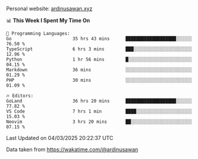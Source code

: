 Personal website: [ardinusawan.xyz](https://ardinusawan.xyz)

<!--START_SECTION:waka-->
📊 **This Week I Spent My Time On** 

```text
💬 Programming Languages: 
Go                       35 hrs 43 mins      ███████████████████░░░░░░   76.50 % 
TypeScript               6 hrs 3 mins        ███░░░░░░░░░░░░░░░░░░░░░░   12.96 % 
Python                   1 hr 56 mins        █░░░░░░░░░░░░░░░░░░░░░░░░   04.15 % 
Markdown                 36 mins             ░░░░░░░░░░░░░░░░░░░░░░░░░   01.29 % 
PHP                      30 mins             ░░░░░░░░░░░░░░░░░░░░░░░░░   01.09 % 

🔥 Editors: 
GoLand                   36 hrs 20 mins      ███████████████████░░░░░░   77.82 % 
VS Code                  7 hrs 1 min         ████░░░░░░░░░░░░░░░░░░░░░   15.03 % 
Neovim                   3 hrs 20 mins       ██░░░░░░░░░░░░░░░░░░░░░░░   07.15 % 
```


 Last Updated on 04/03/2025 20:22:37 UTC
<!--END_SECTION:waka-->
Data taken from https://wakatime.com/@ardinusawan
